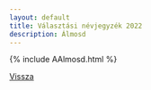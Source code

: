 ```yaml
---
layout: default
title: Választási névjegyzék 2022
description: Álmosd
---
```


{% include AAlmosd.html %}

[Vissza](./)